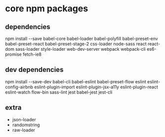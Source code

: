# core npm packages


## dependencies
npm install --save
babel-core babel-loader babel-polyfill babel-preset-env babel-preset-react babel-preset-stage-2 css-loader node-sass react react-dom sass-loader style-loader web-dev-server webpack webpack-cli es6-promise fetch-ie8


## dev dependencies
npm install --save-dev
babel-cli babel-eslint babel-preset-flow eslint eslint-config-airbnb eslint-plugin-import eslint-plugin-jsx-a11y eslint-plugin-react eslint-watch flow-bin sass-lint jest babel-jest jest-cli


## extra

- json-loader
- randomstring
- raw-loader
